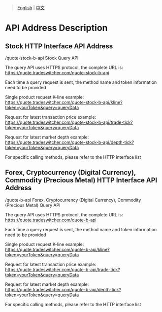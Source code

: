 > [English](./api_address_description.md) | [中文](./api_address_description_cn.md)

# API Address Description

## Stock HTTP Interface API Address
/quote-stock-b-api    Stock Query API<br/>

The query API uses HTTPS protocol, the complete URL is:<br/>https://quote.tradeswitcher.com/quote-stock-b-api<br/>

Each time a query request is sent, the method name and token information need to be provided<br/>

Single product request K-line example:<br/>
https://quote.tradeswitcher.com/quote-stock-b-api/kline?token=yourToken&query=queryData<br/>

Request for latest transaction price example:<br/>
https://quote.tradeswitcher.com/quote-stock-b-api/trade-tick?token=yourToken&query=queryData<br/>

Request for latest market depth example:<br/>
https://quote.tradeswitcher.com/quote-stock-b-api/depth-tick?token=yourToken&query=queryData<br/>

For specific calling methods, please refer to the HTTP interface list<br/>

## Forex, Cryptocurrency (Digital Currency), Commodity (Precious Metal) HTTP Interface API Address
/quote-b-api Forex, Cryptocurrency (Digital Currency), Commodity (Precious Metal) Query API<br/>

The query API uses HTTPS protocol, the complete URL is:<br/>https://quote.tradeswitcher.com/quote-b-api<br/>

Each time a query request is sent, the method name and token information need to be provided<br/>

Single product request K-line example:
https://quote.tradeswitcher.com/quote-b-api/kline?token=yourToken&query=queryData

Request for latest transaction price example:
https://quote.tradeswitcher.com/quote-b-api/trade-tick?token=yourToken&query=queryData

Request for latest market depth example:
https://quote.tradeswitcher.com/quote-b-api/depth-tick?token=yourToken&query=queryData

For specific calling methods, please refer to the HTTP interface list<br/>
